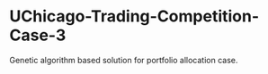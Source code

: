 # UChicago-Trading-Competition-Case-3

Genetic algorithm based solution for portfolio allocation case. 
